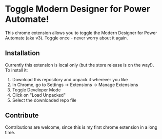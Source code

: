 # Toggle Modern Designer for Power Automate!
This chrome extension allows you to toggle the Modern Designer for Power Automate (aka v3).
Toggle once - never worry about it again.

## Installation
Currently this extension is local only (but the store release is on the way!). To install it:
1. Download this repository and unpack it wherever you like
2. In Chrome, go to Settings -> Extensions -> Manage Extensions
3. Toggle Developer Mode
4. Click on "Load Unpacked"
5. Select the downloaded repo file

## Contribute
Contributions are welcome, since this is my first chrome extension in a long time.

